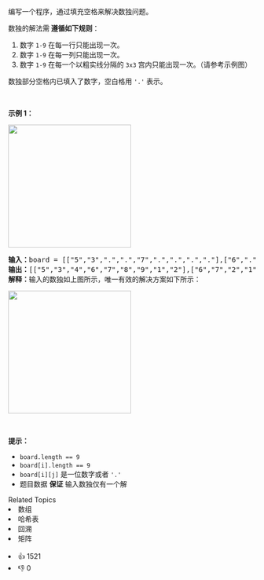 <p>编写一个程序，通过填充空格来解决数独问题。</p>

<p>数独的解法需<strong> 遵循如下规则</strong>：</p>

<ol> 
 <li>数字&nbsp;<code>1-9</code>&nbsp;在每一行只能出现一次。</li> 
 <li>数字&nbsp;<code>1-9</code>&nbsp;在每一列只能出现一次。</li> 
 <li>数字&nbsp;<code>1-9</code>&nbsp;在每一个以粗实线分隔的&nbsp;<code>3x3</code>&nbsp;宫内只能出现一次。（请参考示例图）</li> 
</ol>

<p>数独部分空格内已填入了数字，空白格用&nbsp;<code>'.'</code>&nbsp;表示。</p>

<p>&nbsp;</p>

<div class="top-view__1vxA"> 
 <div class="original__bRMd"> 
  <div> 
   <p><strong>示例 1：</strong></p> 
   <img src="https://assets.leetcode-cn.com/aliyun-lc-upload/uploads/2021/04/12/250px-sudoku-by-l2g-20050714svg.png" style="height:250px; width:250px" /> 
   <pre>
<strong>输入：</strong>board = [["5","3",".",".","7",".",".",".","."],["6",".",".","1","9","5",".",".","."],[".","9","8",".",".",".",".","6","."],["8",".",".",".","6",".",".",".","3"],["4",".",".","8",".","3",".",".","1"],["7",".",".",".","2",".",".",".","6"],[".","6",".",".",".",".","2","8","."],[".",".",".","4","1","9",".",".","5"],[".",".",".",".","8",".",".","7","9"]]
<strong>输出：</strong>[["5","3","4","6","7","8","9","1","2"],["6","7","2","1","9","5","3","4","8"],["1","9","8","3","4","2","5","6","7"],["8","5","9","7","6","1","4","2","3"],["4","2","6","8","5","3","7","9","1"],["7","1","3","9","2","4","8","5","6"],["9","6","1","5","3","7","2","8","4"],["2","8","7","4","1","9","6","3","5"],["3","4","5","2","8","6","1","7","9"]]
<strong>解释：</strong>输入的数独如上图所示，唯一有效的解决方案如下所示：
</pre>
  </div>
 </div>
</div>

<img src="/ https://assets.leetcode-cn.com/aliyun-lc-upload/uploads/2021/04/12/250px-sudoku-by-l2g-20050714_solutionsvg.png" style="height:250px; width:250px" />

<p>&nbsp;</p>

<p><strong>提示：</strong></p>

<ul> 
 <li><code>board.length == 9</code></li> 
 <li><code>board[i].length == 9</code></li> 
 <li><code>board[i][j]</code> 是一位数字或者 <code>'.'</code></li> 
 <li>题目数据 <strong>保证</strong> 输入数独仅有一个解</li> 
</ul>

<div><div>Related Topics</div><div><li>数组</li><li>哈希表</li><li>回溯</li><li>矩阵</li></div></div><br><div><li>👍 1521</li><li>👎 0</li></div>
